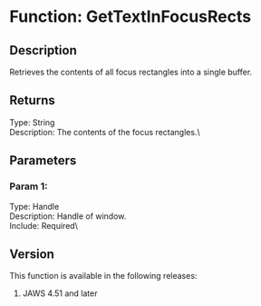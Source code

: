 # Function: GetTextInFocusRects

## Description

Retrieves the contents of all focus rectangles into a single buffer.

## Returns

Type: String\
Description: The contents of the focus rectangles.\

## Parameters

### Param 1:

Type: Handle\
Description: Handle of window.\
Include: Required\

## Version

This function is available in the following releases:

1.  JAWS 4.51 and later
